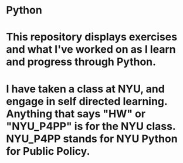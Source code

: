 # Python
# This repository displays exercises and what I've worked on as I learn and progress through Python. 
# I have taken a class at NYU, and engage in self directed learning. Anything that says "HW" or "NYU_P4PP" is for the NYU class. NYU_P4PP stands for NYU Python for Public Policy.
